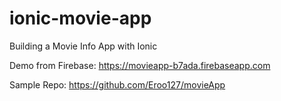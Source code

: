 # ionic-movie-app
Building a Movie Info App with Ionic

Demo from Firebase:
https://movieapp-b7ada.firebaseapp.com

Sample Repo:
https://github.com/Eroo127/movieApp
